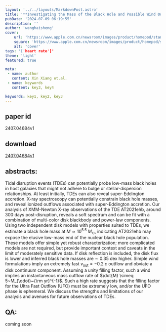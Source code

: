 ```yaml
---
layout: '../../layouts/MarkdownPost.astro'
title: '**Investigating the Mass of the Black Hole and Possible Wind Outflow of the Accretion Disk in the Tidal Disruption Event AT2021ehb**'
pubDate: '2024-07-09 06:19:55'
description: ''
author: 'wanghaisheng'
cover:
    url: 'https://www.apple.com.cn/newsroom/images/product/homepod/standard/Apple-HomePod-hero-230118_big.jpg.large_2x.jpg'
    square: 'https://www.apple.com.cn/newsroom/images/product/homepod/standard/Apple-HomePod-hero-230118_big.jpg.large_2x.jpg'
    alt: 'cover'
tags: '['heart rate']' 
theme: 'light'
featured: true

meta:
 - name: author
   content: Xin Xiang et.al.
 - name: keywords
   content: key3, key4

keywords: key1, key2, key3
---
```


## paper id
2407.04684v1
## download
[2407.04684v1](http://arxiv.org/abs/2407.04684v1)
## abstracts:
Tidal disruption events (TDEs) can potentially probe low-mass black holes in host galaxies that might not adhere to bulge or stellar-dispersion relationships. At least initially, TDEs can also reveal super-Eddington accretion. X-ray spectroscopy can potentially constrain black hole masses, and reveal ionized outflows associated with super-Eddington accretion. Our analysis of XMM-Newton X-ray observations of the TDE AT2021ehb, around 300 days post-disruption, reveals a soft spectrum and can be fit with a combination of multi-color disk blackbody and power-law components. Using two independent disk models with properties suited to TDEs, we estimate a black hole mass at $M \simeq 10^{5.5}~M_{\odot}$, indicating AT2021ehb may expose the elusive low-mass end of the nuclear black hole population. These models offer simple yet robust characterization; more complicated models are not required, but provide important context and caveats in the limit of moderately sensitive data. If disk reflection is included, the disk flux is lower and inferred black hole masses are $\sim$ 0.35 dex higher. Simple wind formulations imply an extremely fast $v_{\mathrm{out}} = -0.2~c$ outflow and obviate a disk continuum component. Assuming a unity filling factor, such a wind implies an instantaneous mass outflow rate of $\dot{M} \simeq 5~M_{\odot}~{\rm yr}^{-1}$. Such a high rate suggests that the filling factor for the Ultra Fast Outflow (UFO) must be extremely low, and/or the UFO phase is ephemeral. We discuss the strengths and limitations of our analysis and avenues for future observations of TDEs.
## QA:
coming soon

